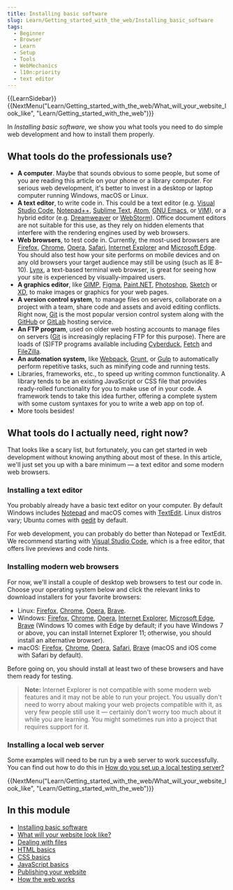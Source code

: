 ```yaml
---
title: Installing basic software
slug: Learn/Getting_started_with_the_web/Installing_basic_software
tags:
  - Beginner
  - Browser
  - Learn
  - Setup
  - Tools
  - WebMechanics
  - l10n:priority
  - text editor
---
```

{{LearnSidebar}}{{NextMenu("Learn/Getting_started_with_the_web/What_will_your_website_look_like", "Learn/Getting_started_with_the_web")}}

In _Installing basic software_, we show you what tools you need to do simple web development and how to install them properly.

## What tools do the professionals use?

- **A computer**. Maybe that sounds obvious to some people, but some of you are reading this article on your phone or a library computer. For serious web development, it's better to invest in a desktop or laptop computer running Windows, macOS or Linux.
- **A text editor**, to write code in. This could be a text editor (e.g. [Visual Studio Code](https://code.visualstudio.com/), [Notepad++](https://notepad-plus-plus.org/), [Sublime Text](https://www.sublimetext.com/), [Atom](https://atom.io/), [GNU Emacs](https://www.gnu.org/software/emacs/), or [VIM](https://www.vim.org/)), or a hybrid editor (e.g. [Dreamweaver](https://www.adobe.com/products/dreamweaver.html) or [WebStorm](https://www.jetbrains.com/webstorm/)). Office document editors are not suitable for this use, as they rely on hidden elements that interfere with the rendering engines used by web browsers.
- **Web browsers**, to test code in. Currently, the most-used browsers are [Firefox](https://www.mozilla.org/en-US/firefox/new/), [Chrome](https://www.google.com/chrome/browser/), [Opera](https://www.opera.com/), [Safari](https://www.apple.com/safari/), [Internet Explorer](https://support.microsoft.com/en-us/windows/internet-explorer-downloads-d49e1f0d-571c-9a7b-d97e-be248806ca70) and [Microsoft Edge](https://www.microsoft.com/edge). You should also test how your site performs on mobile devices and on any old browsers your target audience may still be using (such as IE 8–10). [Lynx](https://lynx.browser.org/), a text-based terminal web browser, is great for seeing how your site is experienced by visually-impaired users.
- **A graphics editor**, like [GIMP](https://www.gimp.org/), [Figma](https://www.figma.com/), [Paint.NET](https://www.getpaint.net/), [Photoshop](https://www.adobe.com/products/photoshop.html), [Sketch](https://www.sketch.com) or [XD](https://www.adobe.com/products/xd.html), to make images or graphics for your web pages.
- **A version control system**, to manage files on servers, collaborate on a project with a team, share code and assets and avoid editing conflicts. Right now, [Git](https://git-scm.com/) is the most popular version control system along with the [GitHub](https://github.com/) or [GitLab](https://about.gitlab.com/) hosting service.
- **An FTP program**, used on older web hosting accounts to manage files on servers ([Git](https://git-scm.com/) is increasingly replacing FTP for this purpose). There are loads of (S)FTP programs available including [Cyberduck](https://cyberduck.io/), [Fetch](https://fetchsoftworks.com/) and [FileZilla](https://filezilla-project.org/).
- **An automation system,** like [Webpack](https://webpack.js.org/), [Grunt](https://gruntjs.com/), or [Gulp](https://gulpjs.com/) to automatically perform repetitive tasks, such as minifying code and running tests.
- Libraries, frameworks, etc., to speed up writing common functionality. A library tends to be an existing JavaScript or CSS file that provides ready-rolled functionality for you to make use of in your code. A framework tends to take this idea further, offering a complete system with some custom syntaxes for you to write a web app on top of.
- More tools besides!

## What tools do I actually need, right now?

That looks like a scary list, but fortunately, you can get started in web development without knowing anything about most of these. In this article, we'll just set you up with a bare minimum — a text editor and some modern web browsers.

### Installing a text editor

You probably already have a basic text editor on your computer. By default Windows includes [Notepad](https://en.wikipedia.org/wiki/Microsoft_Notepad) and macOS comes with [TextEdit](https://en.wikipedia.org/wiki/TextEdit). Linux distros vary; Ubuntu comes with [gedit](https://en.wikipedia.org/wiki/Gedit) by default.

For web development, you can probably do better than Notepad or TextEdit. We recommend starting with [Visual Studio Code](https://code.visualstudio.com/), which is a free editor, that offers live previews and code hints.

### Installing modern web browsers

For now, we'll install a couple of desktop web browsers to test our code in. Choose your operating system below and click the relevant links to download installers for your favorite browsers:

- Linux: [Firefox](https://www.mozilla.org/en-US/firefox/new/), [Chrome](https://www.google.com/chrome/browser/), [Opera](https://www.opera.com/), [Brave](https://brave.com).
- Windows: [Firefox](https://www.mozilla.org/en-US/firefox/new/), [Chrome](https://www.google.com/chrome/browser/), [Opera](https://www.opera.com/), [Internet Explorer](https://support.microsoft.com/en-us/windows/internet-explorer-downloads-d49e1f0d-571c-9a7b-d97e-be248806ca70), [Microsoft Edge](https://www.microsoft.com/edge), [Brave](https://brave.com) (Windows 10 comes with Edge by default; if you have Windows 7 or above, you can install Internet Explorer 11; otherwise, you should install an alternative browser).
- macOS: [Firefox](https://www.mozilla.org/en-US/firefox/new/), [Chrome](https://www.google.com/chrome/browser/), [Opera](https://www.opera.com/), [Safari](https://www.apple.com/safari/), [Brave](https://brave.com) (macOS and iOS come with Safari by default).

Before going on, you should install at least two of these browsers and have them ready for testing.

> **Note:** Internet Explorer is not compatible with some modern web features and it may not be able to run your project. You usually don't need to worry about making your web projects compatible with it, as very few people still use it — certainly don't worry too much about it while you are learning. You might sometimes run into a project that requires support for it.

### Installing a local web server

Some examples will need to be run by a web server to work successfully. You can find out how to do this in [How do you set up a local testing server?](/en-US/docs/Learn/Common_questions/set_up_a_local_testing_server)

{{NextMenu("Learn/Getting_started_with_the_web/What_will_your_website_look_like", "Learn/Getting_started_with_the_web")}}

## In this module

- [Installing basic software](/en-US/docs/Learn/Getting_started_with_the_web/Installing_basic_software)
- [What will your website look like?](/en-US/docs/Learn/Getting_started_with_the_web/What_will_your_website_look_like)
- [Dealing with files](/en-US/docs/Learn/Getting_started_with_the_web/Dealing_with_files)
- [HTML basics](/en-US/docs/Learn/Getting_started_with_the_web/HTML_basics)
- [CSS basics](/en-US/docs/Learn/Getting_started_with_the_web/CSS_basics)
- [JavaScript basics](/en-US/docs/Learn/Getting_started_with_the_web/JavaScript_basics)
- [Publishing your website](/en-US/docs/Learn/Getting_started_with_the_web/Publishing_your_website)
- [How the web works](/en-US/docs/Learn/Getting_started_with_the_web/How_the_Web_works)

